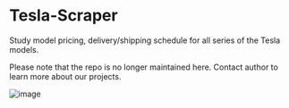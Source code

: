 # Tesla-Scraper

Study model pricing, delivery/shipping schedule for all series of the Tesla models.

Please note that the repo is no longer maintained here. Contact author to learn more about our projects.

![image](https://user-images.githubusercontent.com/23301349/151646730-2c40bf1e-075f-4400-8d9b-f45c8e76b9be.png)
